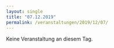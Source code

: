 ```yaml
---
layout: single
title: "07.12.2019"
permalink: /veranstaltungen/2019/12/07/
---
```


Keine Veranstaltung an diesem Tag.
